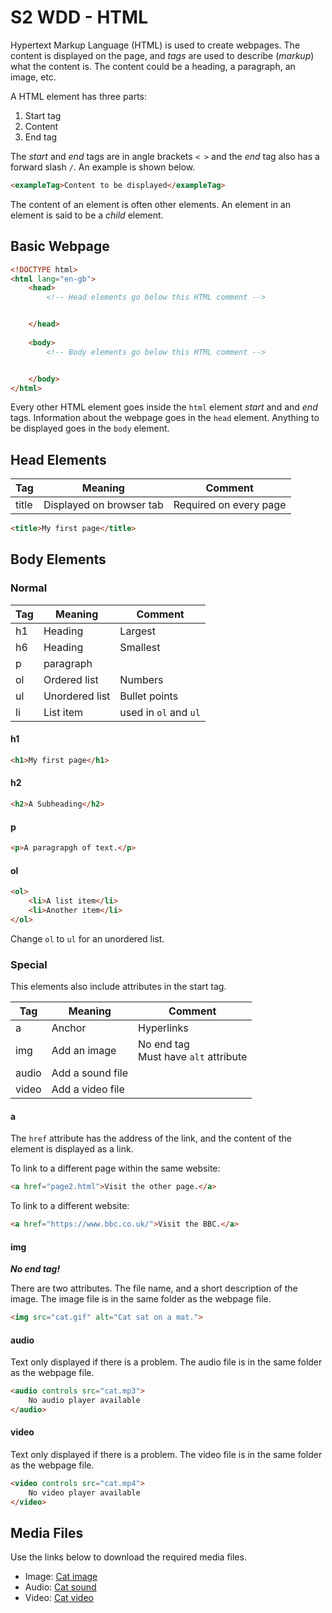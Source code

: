 # S2 WDD - HTML

Hypertext Markup Language (HTML) is used to create webpages.  The content is displayed on the page, and _tags_ are used to describe (_markup_) what the content is.  The content could be a heading, a paragraph, an image, etc.

A HTML element has three parts:

1. Start tag
2. Content
3. End tag

The _start_ and _end_ tags are in angle brackets `< >` and the _end_ tag also has a forward slash `/`.  An example is shown below.

``` html
<exampleTag>Content to be displayed</exampleTag>
```

The content of an element is often other elements.  An element in an element is said to be a _child_ element.


## Basic Webpage

``` html
<!DOCTYPE html> 
<html lang="en-gb">
    <head>
        <!-- Head elements go below this HTML comment -->


    </head>
    
    <body>
        <!-- Body elements go below this HTML comment -->


    </body>
</html>
```

Every other HTML element goes inside the `html` element _start_ and and _end_ tags.  Information about the webpage goes in the `head` element.  Anything to be displayed goes in the `body` element.


## Head Elements

| Tag   | Meaning                  | Comment |
| ---   | -------                  | ------- |
| title | Displayed on browser tab | Required on every page |

``` html
<title>My first page</title>
```


## Body Elements

### Normal

| Tag | Meaning        | Comment |
| --- | -------        | ------- |
| h1  | Heading        | Largest |
| h6  | Heading        | Smallest |
| p   | paragraph      | |
| ol  | Ordered list   | Numbers |
| ul  | Unordered list | Bullet points| 
| li  | List item      | used in `ol` and `ul` |

#### h1

``` html
<h1>My first page</h1>
```

#### h2

``` html
<h2>A Subheading</h2>
```

#### p

``` html
<p>A paragrapgh of text.</p>
```

#### ol

``` html
<ol>
    <li>A list item</li>
    <li>Another item</li>
</ol>
```

Change `ol` to `ul` for an unordered list.

### Special

This elements also include attributes in the start tag.

| Tag   | Meaning          | Comment |
| ---   | -------          | ------- |
| a     | Anchor           | Hyperlinks |
| img   | Add an image     | No end tag<br>Must have `alt` attribute |
| audio | Add a sound file | |
| video | Add a video file | |

#### a

The `href` attribute has the address of the link, and the content of the element is displayed as a link.

To link to a different page within the same website:

``` html
<a href="page2.html">Visit the other page.</a>
```

To link to a different website:

``` html
<a href="https://www.bbc.co.uk/">Visit the BBC.</a>
```

#### img

___No end tag!___

There are two attributes.  The file name, and a short description of the image.
The image file is in the same folder as the webpage file.

``` html
<img src="cat.gif" alt="Cat sat on a mat.">
```

#### audio

Text only displayed if there is a problem.
The audio file is in the same folder as the webpage file.

``` html
<audio controls src="cat.mp3">
    No audio player available
</audio>

```

#### video

Text only displayed if there is a problem.
The video file is in the same folder as the webpage file.

``` html
<video controls src="cat.mp4">
    No video player available
</video>
```


## Media Files

Use the links below to download the required media files.

* Image: [Cat image](assets/cat.gif)
* Audio: [Cat sound](assets/cat.mp3)
* Video: [Cat video](assets/cat.mp4)
